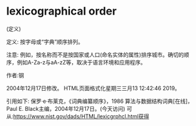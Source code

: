 # lexicographical order


(定义)



定义:
按字母或“字典”顺序排列。



注意:
例如，按名称而不是按国家或人口(命名实体的属性)排序城市。确切的顺序，例如A-Za-z与aA-zZ等，取决于语言环境和应用程序。


作者:钢







2004年12月17日修改。
HTML页面格式化星期三三月13 12:42:46 2019。



引用如下:
保罗·e·布莱克，《词典编纂顺序》，1986
算法与数据结构词典[在线]，Paul E. Black主编，2004年12月17日。(今天访问)
可从:https://www.nist.gov/dads/HTML/lexicgrphcl.html获得